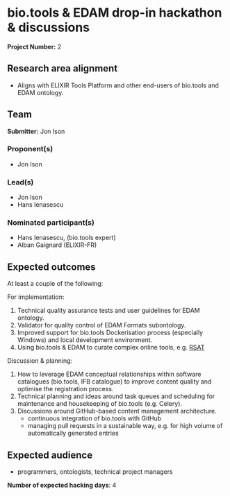 # bio.tools & EDAM drop-in hackathon & discussions

**Project Number:** 2

## Research area alignment

- Aligns with ELIXIR Tools Platform and other end-users of bio.tools and EDAM ontology.

## Team

**Submitter:** Jon Ison

### Proponent(s)

- Jon Ison

### Lead(s)

- Jon Ison
- Hans Ienasescu

### Nominated participant(s)

- Hans Ienasescu, (bio.tools expert)
- Alban Gaignard (ELIXIR-FR)

## Expected outcomes

At least a couple of the following:

For implementation:
 1. Technical quality assurance tests and user guidelines for EDAM ontology.
 2. Validator for quality control of EDAM Formats subontology. 
 3. Improved support for bio.tools Dockerisation process (especially Windows) and local development environment.
 4. Using bio.tools & EDAM to curate complex online tools, e.g. [RSAT](http://rsat01.biologie.ens.fr/rsa-tools/RSAT_home.cgi) 
 
Discussion & planning:
 1. How to leverage EDAM conceptual relationships within software catalogues (bio.tools, IFB catalogue) to improve content quality and optimise the registration process.
 2. Technical planning and ideas around task queues and scheduling for maintenance and housekeeping of bio.tools (e.g. Celery).
 3. Discussions around GitHub-based content management architecture.
    - continuous integration of bio.tools with GitHub
    - managing pull requests in a sustainable way, e.g. for high volume of automatically generated entries

## Expected audience

- programmers, ontologists, technical project managers

**Number of expected hacking days**: 4

